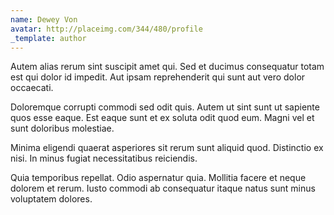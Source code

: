 ```yaml
---
name: Dewey Von
avatar: http://placeimg.com/344/480/profile
_template: author
---
```

Autem alias rerum sint suscipit amet qui. Sed et ducimus consequatur totam est qui dolor id impedit. Aut ipsam reprehenderit qui sunt aut vero dolor occaecati.
  
Doloremque corrupti commodi sed odit quis. Autem ut sint sunt ut sapiente quos esse eaque. Est eaque sunt et ex soluta odit quod eum. Magni vel et sunt doloribus molestiae.
  
Minima eligendi quaerat asperiores sit rerum sunt aliquid quod. Distinctio ex nisi. In minus fugiat necessitatibus reiciendis.
  
Quia temporibus repellat. Odio aspernatur quia. Mollitia facere et neque dolorem et rerum. Iusto commodi ab consequatur itaque natus sunt minus voluptatem dolores.
